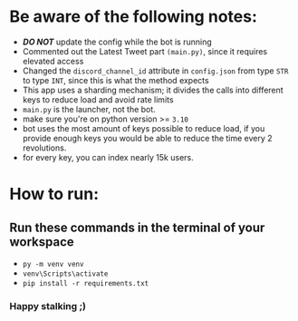 # Be aware of the following notes:
- ***DO NOT*** update the config while the bot is running
- Commented out the Latest Tweet part `(main.py)`, since it requires elevated access
- Changed the `discord_channel_id` attribute in `config.json` from type `STR` to type `INT`, since this is what the method expects
- This app uses a sharding mechanism; it divides the calls into different keys to reduce load and avoid rate limits
- `main.py` is the launcher, not the bot.
- make sure you're on python version >= `3.10`
- bot uses the most amount of keys possible to reduce load, if you provide enough keys you would be able to reduce the time every 2 revolutions.
- for every key, you can index nearly 15k users.

# How to run:
## Run these commands in the terminal of your workspace
- `py -m venv venv`
- `venv\Scripts\activate`
- `pip install -r requirements.txt`

### Happy stalking ;)
